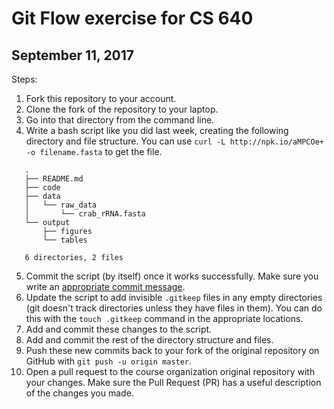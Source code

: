 # Git Flow exercise for CS 640
## September 11, 2017

Steps:

1. Fork this repository to your account.
2. Clone the fork of the repository to your laptop.
3. Go into that directory from the command line.
4. Write a bash script like you did last week, creating the following directory
   and file structure. You can use `curl -L http://npk.io/aMPCOe+ -o
   filename.fasta` to get the file.

```
   .
   ├── README.md
   ├── code
   ├── data
   │   └── raw_data
   │       └── crab_rRNA.fasta
   └── output
       ├── figures
       └── tables
   
   6 directories, 2 files

```

5. Commit the script (by itself) once it works successfully. Make sure you write
   an [appropriate commit message](https://chris.beams.io/posts/git-commit/).
6. Update the script to add invisible `.gitkeep` files in any empty directories
   (git doesn't track directories unless they have files in them). You can do
   this with the `touch .gitkeep` command in the appropriate locations.
7. Add and commit these changes to the script.
8. Add and commit the rest of the directory structure and files.
9. Push these new commits back to your fork of the original repository on GitHub
   with `git push -u origin master`.
10. Open a pull request to the course organization original repository with your changes. Make sure
    the Pull Request (PR) has a useful description of the changes you made.
